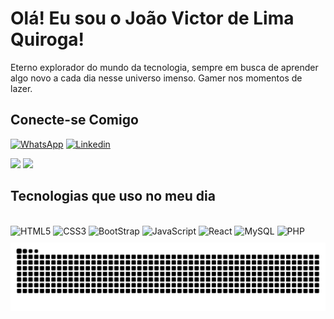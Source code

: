 # Olá! Eu sou o João Victor de Lima Quiroga!

Eterno explorador do mundo da tecnologia, sempre em busca de aprender algo novo a cada dia nesse universo imenso. Gamer nos momentos de lazer.

## Conecte-se Comigo

[![WhatsApp](https://img.shields.io/badge/WhatsApp-25D366?style=for-the-badge&logo=whatsapp&logoColor=white
)](https://wa.me/5511912198666)
[![Linkedin](https://img.shields.io/badge/LinkedIn-0077B5?style=for-the-badge&logo=linkedin&logoColor=white
)](https://www.linkedin.com/in/jo%C3%A3o-victor-83a760257/)
<div>
    <img height="180em" src="https://github-readme-stats.vercel.app/api?username=J0hnny022&show_icons=true&theme=dark">
    <img height="180em" src="https://github-readme-stats.vercel.app/api/top-langs/?username=J0hnny022&layout=compact&theme=dark">
</div>



## Tecnologias que uso no meu dia

<div style="display: inline_block"></br>
    <img align="center" style="margin-bottom:10px" alt="HTML5" src="https://img.shields.io/badge/HTML5-E34F26?style=for-the-badge&logo=html5&logoColor=white">
    <img align="center" style="margin-bottom:10px" alt="CSS3" src="https://img.shields.io/badge/CSS3-1572B6?style=for-the-badge&logo=css3&logoColor=white">
    <img align="center" style="margin-bottom:10px" alt="BootStrap" src="https://img.shields.io/badge/Bootstrap-563D7C?style=for-the-badge&logo=bootstrap&logoColor=white">
    <img align="center" style="margin-bottom:10px" alt="JavaScript" src="https://img.shields.io/badge/JavaScript-F7DF1E?style=for-the-badge&logo=javascript&logoColor=black">
    <img align="center" style="margin-bottom:10px" alt="React" src="https://img.shields.io/badge/React-20232A?style=for-the-badge&logo=react&logoColor=61DAFB">
    <img align="center" style="margin-bottom:10px" alt="MySQL" src="https://img.shields.io/badge/MySQL-00000F?style=for-the-badge&logo=mysql&logoColor=white">
    <img align="center" style="margin-bottom:10px" alt="PHP" src="https://img.shields.io/badge/PHP-777BB4?style=for-the-badge&logo=php&logoColor=white">
</div>








<picture>
  <source media="(prefers-color-scheme: dark)" srcset="https://raw.githubusercontent.com/kaelrequena/kaelrequena/output/github-contribution-grid-snake-dark.svg">
  <source media="(prefers-color-scheme: light)" srcset="https://raw.githubusercontent.com/kaelrequena/kaelrequena/output/github-contribution-grid-snake.svg">
  <img alt="github contribution grid snake animation" src="https://raw.githubusercontent.com/kaelrequena/kaelrequena/output/github-contribution-grid-snake.svg">
</picture>
